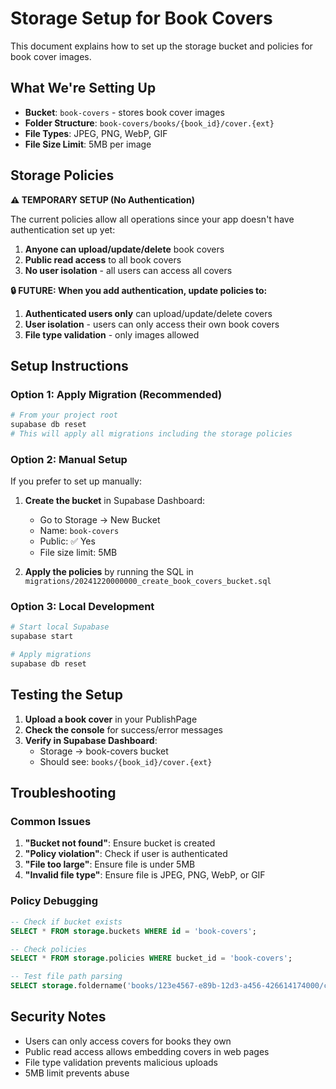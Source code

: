 # Storage Setup for Book Covers

This document explains how to set up the storage bucket and policies for book cover images.

## What We're Setting Up

- **Bucket**: `book-covers` - stores book cover images
- **Folder Structure**: `book-covers/books/{book_id}/cover.{ext}`
- **File Types**: JPEG, PNG, WebP, GIF
- **File Size Limit**: 5MB per image

## Storage Policies

**⚠️ TEMPORARY SETUP (No Authentication)**

The current policies allow all operations since your app doesn't have authentication set up yet:

1. **Anyone can upload/update/delete** book covers
2. **Public read access** to all book covers
3. **No user isolation** - all users can access all covers

**🔒 FUTURE: When you add authentication, update policies to:**

1. **Authenticated users only** can upload/update/delete covers
2. **User isolation** - users can only access their own book covers
3. **File type validation** - only images allowed

## Setup Instructions

### Option 1: Apply Migration (Recommended)

```bash
# From your project root
supabase db reset
# This will apply all migrations including the storage policies
```

### Option 2: Manual Setup

If you prefer to set up manually:

1. **Create the bucket** in Supabase Dashboard:

   - Go to Storage → New Bucket
   - Name: `book-covers`
   - Public: ✅ Yes
   - File size limit: 5MB

2. **Apply the policies** by running the SQL in `migrations/20241220000000_create_book_covers_bucket.sql`

### Option 3: Local Development

```bash
# Start local Supabase
supabase start

# Apply migrations
supabase db reset
```

## Testing the Setup

1. **Upload a book cover** in your PublishPage
2. **Check the console** for success/error messages
3. **Verify in Supabase Dashboard**:
   - Storage → book-covers bucket
   - Should see: `books/{book_id}/cover.{ext}`

## Troubleshooting

### Common Issues

1. **"Bucket not found"**: Ensure bucket is created
2. **"Policy violation"**: Check if user is authenticated
3. **"File too large"**: Ensure file is under 5MB
4. **"Invalid file type"**: Ensure file is JPEG, PNG, WebP, or GIF

### Policy Debugging

```sql
-- Check if bucket exists
SELECT * FROM storage.buckets WHERE id = 'book-covers';

-- Check policies
SELECT * FROM storage.policies WHERE bucket_id = 'book-covers';

-- Test file path parsing
SELECT storage.foldername('books/123e4567-e89b-12d3-a456-426614174000/cover.jpg');
```

## Security Notes

- Users can only access covers for books they own
- Public read access allows embedding covers in web pages
- File type validation prevents malicious uploads
- 5MB limit prevents abuse
